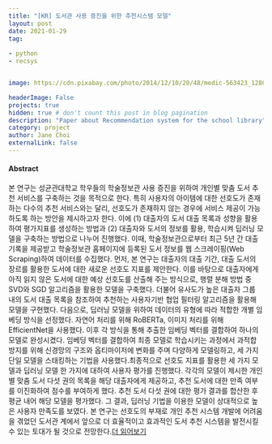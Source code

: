 ```yaml
---
title: "[KR] 도서관 사용 증진을 위한 추천시스템 모델"
layout: post
date: 2021-01-29
tag: 
 
- python
- recsys


image: https://cdn.pixabay.com/photo/2014/12/10/20/48/medic-563423_1280.jpg

headerImage: False 
projects: true
hidden: true # don't count this post in blog pagination
description: "Paper about Recommendation system for the school library" 
category: project
author: Jane Choi 
externalLink: false  
---
```


#### Abstract
본 연구는 성균관대학교 학우들의 학술정보관 사용 증진을 위하여 개인별 맞춤 도서 추천 서비스를 구축하는 것을 목적으로 한다. 특히 사용자의 아이템에 대한 선호도가 존재하는 다수의 추천 서비스와는 달리, 선호도가 존재하지 않는 경우에 서비스 제공이 가능하도록 하는 방안을 제시하고자 한다. 이에 (1) 대출자의 도서 대출 목록과 성향을 활용하여 평가지표를 생성하는 방법과 (2) 대출자와 도서의 정보를 활용, 학습시켜 딥러닝 모델을 구축하는 방법으로 나누어 진행했다. 이때, 학술정보관으로부터 최근 5년 간 대출 기록을 제공받고 학술정보관 홈페이지에 등록된 도서 정보를 웹 스크레이핑(Web Scraping)하여 데이터를 수집했다. 먼저, 본 연구는 대출자의 대출 기간, 대출 도서의 장르를 활용한 도서에 대한 새로운 선호도 지표를 제안한다. 이를 바탕으로 대출자에게 아직 읽지 않은 도서에 대한 예상 선호도를 산출해 주는 방식으로, 행렬 분해 방법 중 SVD와 SGD 알고리즘을 활용한 모델을 구축했다. 더불어 유사도가 높은 대출자 그룹 내의 도서 대출 목록을 참조하여 추천하는 사용자기반 협업 필터링 알고리즘을 활용해 모델을 구현했다. 다음으로, 딥러닝 모델을 위하여 데이터의 유형에 따라 적합한 개별 임베딩 방식을 선정했다. 자연어 처리를 위해 RoBERTa, 이미지 처리를 위해 EfficientNet을 사용했다. 이후 각 방식을 통해 추출한 임베딩 벡터를 결합하여 하나의 모델로 완성시켰다. 임베딩 벡터를 결합하여 최종 모델로 학습시키는 과정에서 과적합 방지를 위해 신경망의 구조와 옵티마이저에 변화를 주며 다양하게 모델링하고, 세 가지 단일 모델을 스태킹하는 기법을 사용했다.최종적으로 선호도 지표를 활용한 세 가지 모델과 딥러닝 모델 한 가지에 대하여 사용자 평가를 진행했다. 각각의 모델이 제시한 개인별 맞춤 도서 다섯 권의 목록을 해당 대출자에게 제공하고, 추천 도서에 대한 만족 여부를 이진화하여 점수를 부여하게 했다. 추천 도서 다섯 권에 대한 평가 결과를 합산한 후 평균 내어 해당 모델을 평가했다. 그 결과, 딥러닝 기법을 이용한 모델이 상대적으로 높은 사용자 만족도를 보였다. 본 연구는 선호도의 부재로 개인 추천 시스템 개발에 어려움을 겪었던 도서관 계에서 앞으로 더 효율적이고 효과적인 도서 추천 시스템을 발전시킬 수 있는 토대가 될 것으로 전망한다.[더 읽어보기](https://github.com/jaeyoung-jane-choi/2020-CodeepLearning-Recommendation-System/blob/main/paperwork/2020_co_deep_learning_final_paper.pdf)
